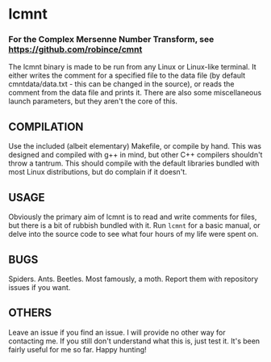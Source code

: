 # lcmnt
### For the Complex Mersenne Number Transform, see https://github.com/robince/cmnt

The lcmnt binary is made to be run from any Linux or Linux-like terminal. It either writes the comment for a specified file to the data file 
(by default cmntdata/data.txt - this can be changed in the source), or reads the comment from the data file and prints it. There are also some 
miscellaneous launch parameters, but they aren't the core of this.

## COMPILATION 
Use the included (albeit elementary) Makefile, or compile by hand. This was designed and compiled with g++ in mind, but other C++ compilers shouldn't 
throw a tantrum. This should compile with the default libraries bundled with most Linux distributions, but do complain if it doesn't.

## USAGE
Obviously the primary aim of lcmnt is to read and write comments for files, but there is a bit of rubbish bundled with it. Run `lcmnt` for a basic manual, 
or delve into the source code to see what four hours of my life were spent on.

## BUGS
Spiders. Ants. Beetles. Most famously, a moth. Report them with repository issues if you want.

## OTHERS
Leave an issue if you find an issue. I will provide no other way for contacting me. If you still don't understand what this is, just test it. It's been 
fairly useful for me so far. Happy hunting!
